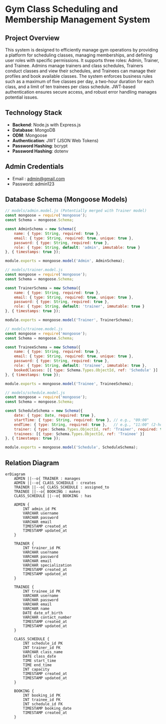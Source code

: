 # Gym Class Scheduling and Membership Management System

## Project Overview

This system is designed to efficiently manage gym operations by providing a platform for scheduling classes, managing memberships, and defining user roles with specific permissions. It supports three roles: Admin, Trainer, and Trainee. Admins manage trainers and class schedules, Trainers conduct classes and view their schedules, and Trainees can manage their profiles and book available classes. The system enforces business rules such as a maximum of five classes per day, a two-hour duration for each class, and a limit of ten trainees per class schedule. JWT-based authentication ensures secure access, and robust error handling manages potential issues.




## Technology Stack

- **Backend**: Node.js with Express.js
- **Database**: MongoDB
- **ODM**: Mongoose
- **Authentication**: JWT (JSON Web Tokens)
- **Password Hashing**: bcrypt
-  **Password Hashing**: dotenv

## Admin Credentials
- Email : admin@gmail.com
- Password: admin123

## Database Schema (Mongoose Models)

```javascript
// models/admin.model.js (Potentially merged with Trainer model)
const mongoose = require('mongoose');
const Schema = mongoose.Schema;

const AdminSchema = new Schema({
    name: { type: String, required: true },
    email: { type: String, required: true, unique: true },
    password: { type: String, required: true },
    role: { type: String, default: 'admin', immutable: true }
}, { timestamps: true });

module.exports = mongoose.model('Admin', AdminSchema);

// models/trainer.model.js
const mongoose = require('mongoose');
const Schema = mongoose.Schema;

const TrainerSchema = new Schema({
    name: { type: String, required: true },
    email: { type: String, required: true, unique: true },
    password: { type: String, required: true },
    role: { type: String, default: 'trainer', immutable: true }
}, { timestamps: true });

module.exports = mongoose.model('Trainer', TrainerSchema);

// models/trainee.model.js
const mongoose = require('mongoose');
const Schema = mongoose.Schema;

const TraineeSchema = new Schema({
    name: { type: String, required: true },
    email: { type: String, required: true, unique: true },
    password: { type: String, required: true },
    role: { type: String, default: 'trainee', immutable: true },
    bookedClasses: [{ type: Schema.Types.ObjectId, ref: 'Schedule' }]
}, { timestamps: true });

module.exports = mongoose.model('Trainee', TraineeSchema);

// models/schedule.model.js
const mongoose = require('mongoose');
const Schema = mongoose.Schema;

const ScheduleSchema = new Schema({
    date: { type: Date, required: true },
    startTime: { type: String, required: true }, // e.g., "09:00"
    endTime: { type: String, required: true },   // e.g., "11:00" (2-hour duration)
    trainer: { type: Schema.Types.ObjectId, ref: 'Trainer', required: true },
    trainees: [{ type: Schema.Types.ObjectId, ref: 'Trainee' }]
}, { timestamps: true });

module.exports = mongoose.model('Schedule', ScheduleSchema);

```


## Relation Diagram

```mermaid
erDiagram
    ADMIN ||--o{ TRAINER : manages
    ADMIN ||--o{ CLASS_SCHEDULE : creates
    TRAINER ||--o{ CLASS_SCHEDULE : assigned_to
    TRAINEE ||--o{ BOOKING : makes
    CLASS_SCHEDULE ||--o{ BOOKING : has

    ADMIN {
        INT admin_id PK
        VARCHAR username
        VARCHAR password
        VARCHAR email
        TIMESTAMP created_at
        TIMESTAMP updated_at
    }

    TRAINER {
        INT trainer_id PK
        VARCHAR username
        VARCHAR password
        VARCHAR email
        VARCHAR specialization
        TIMESTAMP created_at
        TIMESTAMP updated_at
    }

    TRAINEE {
        INT trainee_id PK
        VARCHAR username
        VARCHAR password
        VARCHAR email
        VARCHAR name
        DATE date_of_birth
        VARCHAR contact_number
        TIMESTAMP created_at
        TIMESTAMP updated_at
    }

    CLASS_SCHEDULE {
        INT schedule_id PK
        INT trainer_id FK
        VARCHAR class_name
        DATE class_date
        TIME start_time
        TIME end_time
        INT capacity
        TIMESTAMP created_at
        TIMESTAMP updated_at
    }

    BOOKING {
        INT booking_id PK
        INT trainee_id FK
        INT schedule_id FK
        TIMESTAMP booking_date
        TIMESTAMP created_at
    }
```


